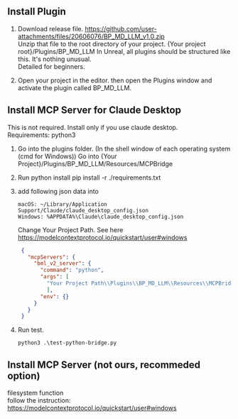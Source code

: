 
## Install Plugin

1. Download release file. https://github.com/user-attachments/files/20606076/BP_MD_LLM_v1.0.zip  
   Unzip that file to the root directory of your project. {Your project root}/Plugins/BP_MD_LLM
   In Unreal, all plugins should be structured like this. It's nothing unusual.  
   Detailed for beginners.
   
2. Open your project in the editor.
   then open the Plugins window and activate the plugin called BP_MD_LLM.

## Install MCP Server for Claude Desktop 

This is not required. Install only if you use claude desktop.  
Requirements: python3

1. Go into the plugins folder. (In the shell window of each operating system (cmd for Windows))
   Go into {Your Project}/Plugins/BP_MD_LLM/Resources/MCPBridge
   
2. Run python install 
   pip install -r ./requirements.txt
   
3. add following json data into
   ```
   macOS: ~/Library/Application Support/Claude/claude_desktop_config.json
   Windows: %APPDATA%\Claude\claude_desktop_config.json
   ```

   Change Your Project Path. See here https://modelcontextprotocol.io/quickstart/user#windows
   ```json
    {
      "mcpServers": {
        "bml_v2_server": {
          "command": "python",
          "args": [
            "Your Project Path\\Plugins\\BP_MD_LLM\\Resources\\MCPBridge\\mcp-standard.py"
            ],
          "env": {}
        }
      }
    }
    ```

4. Run test.
   ```
   python3 .\test-python-bridge.py
   ```
      
## Install MCP Server (not ours, recommeded option)

filesystem function  
follow the instruction: https://modelcontextprotocol.io/quickstart/user#windows
